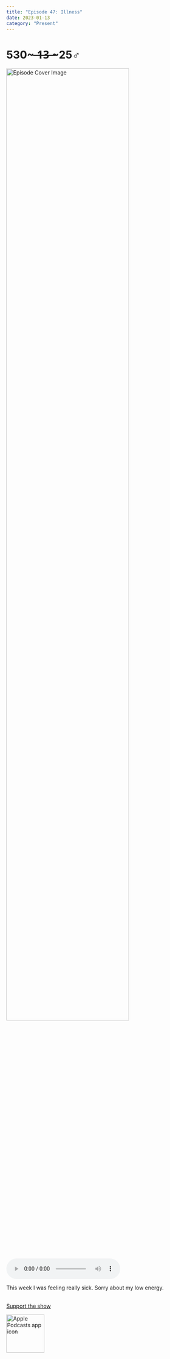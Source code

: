 ```yaml
---
title: "Episode 47: Illness"
date: 2023-01-13
category: "Present"
---
```

# 530~ ̶1̶3̶ ̶~25♂
<img src="https://artwork.captivate.fm/320eccab-b02f-4257-93cd-07c3e7f409d3/60854458c4d1acdf4e1c2f79c4137142d85d78e379bdafbd69bd34c85f5819ad.jpg" alt="Episode Cover Image" width=80%/>
<audio controls>
  <source src="https://podcasts.captivate.fm/media/b302f787-3850-49e9-83c1-9ec64ed57d1d/12038054-episode-47-illness.mp3" type="audio/mpeg">
  Your browser does not support the audio element.
</audio>

<p>This week I was feeling really sick. Sorry about my low energy.<br/><br/></p><a rel="payment" href="https://www.paypal.com/donate/?hosted_button_id=WX3GRUK5BHJLS">Support the show</a>

<a href="https://podcasts.apple.com/us/podcast/living-room-music/id1608791560?tscg=30200&itsct=podcast_box_appicon&ls=1&mttnsubad=1608791560" style="display: inline-block;"><img src="https://toolbox.marketingtools.apple.com/api/v2/badges/app-icon-podcasts/standard/en-us" alt="Apple Podcasts app icon" style="width: 100px; height: 100px; vertical-align: middle; object-fit: contain;" /></a>
    